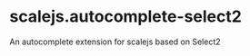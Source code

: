 scalejs.autocomplete-select2
============================

An autocomplete extension for scalejs based on Select2

